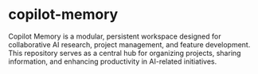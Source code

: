 # copilot-memory
Copilot Memory is a modular, persistent workspace designed for collaborative AI research, project management, and feature development. This repository serves as a central hub for organizing projects, sharing information, and enhancing productivity in AI-related initiatives.
